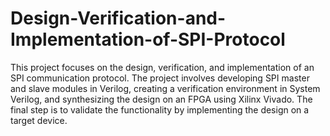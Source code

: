 # Design-Verification-and-Implementation-of-SPI-Protocol
This project focuses on the design, verification, and implementation of an SPI communication protocol. The project involves developing SPI master and slave modules in Verilog, creating a verification environment in System Verilog, and synthesizing the design on an FPGA using Xilinx Vivado. The final step is to validate the functionality by implementing the design on a target device.
